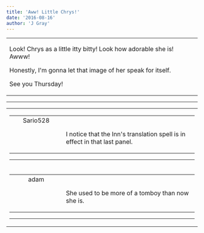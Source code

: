 ```yaml
---
title: 'Aww! Little Chrys!'
date: '2016-08-16'
author: 'J Gray'
---
```


<div>
<!-- Main content here -->
<table border="0" class="post"><tbody><tr><td>
   
   <div class="post_body">
       <p>Look! Chrys as a little itty bitty! Look how adorable she is! Awww!</p><p>Honestly, I'm gonna let that image of her speak for itself.</p><p>See you Thursday!</p>
   </div>
   </td></tr>
   </tbody></table><hr><table style="width:100%; border:0;" class="comment_table"><tbody><tr><td width="100%"><a name=""> </a><div style="width:100%;" class="comment"><table border="0" width="100%"><tbody><tr><td align="center" valign="top" width="125">
<span class="comment_title"><center>Sario528<br></center><a name="2816">&nbsp;</a></span><br>
<center><img src="https://www.gravatar.com/avatar.php?gravatar_id=262f57b58e9b3c31a00a0e0decc8f28d&amp;default=http%3A%2F%2Fmysteriesofthearcana.com%2Ftemplates%2Fmain%2Fimages%2Favatar.gif&amp;size=80&amp;rating=g" border="0" alt=""></center>
</td>
<td valign="top">


<p class="comment_text"> </p><p class="comment_text"><br> I notice that the Inn's translation spell is in effect in that last panel.</p>
 

</td></tr></tbody></table>
<hr></div></td></tr><tr><td width="100%"><a name=""> </a><div style="width:100%;" class="comment"><table border="0" width="100%"><tbody><tr><td align="center" valign="top" width="125">
<span class="comment_title"><center>adam<br></center><a name="2818">&nbsp;</a></span><br>
<center><img src="https://www.gravatar.com/avatar.php?gravatar_id=f87e781ba3ce57a5118fff33946033ab&amp;default=http%3A%2F%2Fmysteriesofthearcana.com%2Ftemplates%2Fmain%2Fimages%2Favatar.gif&amp;size=80&amp;rating=g" border="0" alt=""></center>
</td>
<td valign="top">


<p class="comment_text"> </p><p class="comment_text"><br> She used to be more of a tomboy than now she is. <br></p>
 

</td></tr></tbody></table>
<hr></div></td></tr></tbody></table>
<!-- End main content -->
              </div>
